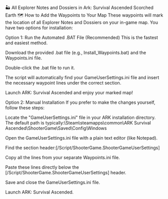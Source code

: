 🏜️ All Explorer Notes and Dossiers in Ark: Survival Ascended Scorched Earth
🗺️ How to Add the Waypoints to Your Map
These waypoints will mark the location of all Explorer Notes and Dossiers on your in-game map. You have two options for installation:

Option 1: Run the Automated .BAT File (Recommended)
This is the fastest and easiest method.

Download the provided .bat file (e.g., Install_Waypoints.bat) and the Waypoints.ini file.

Double-click the .bat file to run it.

The script will automatically find your GameUserSettings.ini file and insert the necessary waypoint lines under the correct section.

Launch ARK: Survival Ascended and enjoy your marked map!

Option 2: Manual Installation
If you prefer to make the changes yourself, follow these steps:

Locate the "GameUserSettings.ini" file in your ARK installation directory. The default path is typically:\Steam\steamapps\common\ARK Survival Ascended\ShooterGame\Saved\Config\Windows

Open the GameUserSettings.ini file with a plain text editor (like Notepad).

Find the section header:[/Script/ShooterGame.ShooterGameUserSettings]

Copy all the lines from your separate Waypoints.ini file.

Paste these lines directly below the [/Script/ShooterGame.ShooterGameUserSettings] header.

Save and close the GameUserSettings.ini file.

Launch ARK: Survival Ascended.